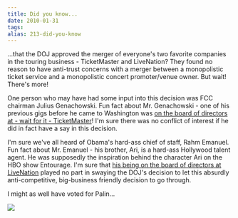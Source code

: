 ```yaml
---
title: Did you know...
date: 2010-01-31
tags: 
alias: 213-did-you-know
---
```


...that the DOJ approved the merger of everyone's two favorite companies in the touring business - TicketMaster and LiveNation? They found no reason to have anti-trust concerns with a merger between a monopolistic ticket service and a monopolistic concert promoter/venue owner. But wait! There's more!


One person who may have had some input into this decision was FCC chairman Julius Genachowski. Fun fact about Mr. Genachowski - one of his previous gigs before he came to Washington was [on the board of directors at - wait for it - TicketMaster](http://en.wikipedia.org/wiki/Julius_Genachowski)! I'm sure there was no conflict of interest if he did in fact have a say in this decision.


I'm sure we've all heard of Obama's hard-ass chief of staff, Rahm Emanuel. Fun fact about Mr. Emanuel - his brother, Ari, is a hard-ass Hollywood talent agent. He was supposedly the inspiration behind the character Ari on the HBO show Entourage. I'm sure that [his being on the board of directors at LiveNation](http://en.wikipedia.org/wiki/Ari_Emanuel) played no part in swaying the DOJ's decision to let this absurdly anti-competitive, big-business friendly decision to go through.


I might as well have voted for Palin...


[![](/sites/default/files/images/130601011_0bde5fc972.jpg)](http://flickr.com/photos/51035555243@N01/130601011 "45 Fremont, #4")
